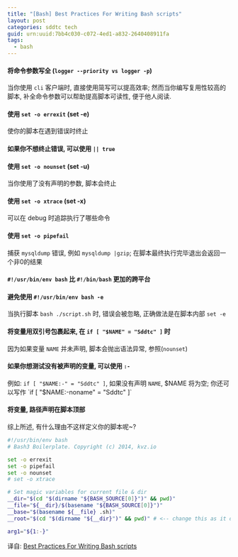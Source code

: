 ```yaml
---
title: "[Bash] Best Practices For Writing Bash scripts"
layout: post
categories: sddtc tech
guid: urn:uuid:7bb4c030-c072-4ed1-a832-2640408911fa
tags:
  - bash
---
```


#### 将命令参数写全 (`logger --priority vs logger -p`)
当你使用 `cli` 客户端时, 直接使用简写可以提高效率; 然而当你编写复用性较高的脚本, 补全命令参数可以帮助提高脚本可读性, 便于他人阅读.

#### 使用 `set -o errexit` (set -e)
使你的脚本在遇到错误时终止

#### 如果你不想终止错误, 可以使用 `|| true`

#### 使用 `set -o nounset` (set -u)
当你使用了没有声明的参数, 脚本会终止

#### 使用 `set -o xtrace` (set -x)
可以在 debug 时追踪执行了哪些命令

#### 使用 `set -o pipefail`
捕获 `mysqldump` 错误, 例如 `mysqldump |gzip`; 在脚本最终执行完毕退出会返回一个非0的结果

#### `#!/usr/bin/env bash` 比 `#!/bin/bash` 更加的跨平台

#### 避免使用 `#!/usr/bin/env bash -e`
当执行脚本 `bash ./script.sh` 时, 错误会被忽略, 正确做法是在脚本内部 `set -e`

#### 将变量用双引号包裹起来, 在 `if [ "$NAME" = "Sddtc" ]` 时
因为如果变量 `NAME` 并未声明, 脚本会抛出语法异常, 参照(`nounset`)

#### 如果你想测试没有被声明的变量, 可以使用 `:-`
例如: `if [ "$NAME:-" = "Sddtc" ]`, 如果没有声明 `NAME`, $NAME 将为空; 你还可以写作 `if [ "$NAME:-noname" = "Sddtc" ]`

#### 将变量, 路径声明在脚本顶部

综上所述, 有什么理由不这样定义你的脚本呢~?

~~~bash
#!/usr/bin/env bash
# Bash3 Boilerplate. Copyright (c) 2014, kvz.io

set -o errexit
set -o pipefail
set -o nounset
# set -o xtrace

# Set magic variables for current file & dir
__dir="$(cd "$(dirname "${BASH_SOURCE[0]}")" && pwd)"
__file="${__dir}/$(basename "${BASH_SOURCE[0]}")"
__base="$(basename ${__file} .sh)"
__root="$(cd "$(dirname "${__dir}")" && pwd)" # <-- change this as it depends on your app

arg1="${1:-}"
~~~

译自:
[Best Practices For Writing Bash scripts](https://kvz.io/blog/2013/11/21/bash-best-practices/)
